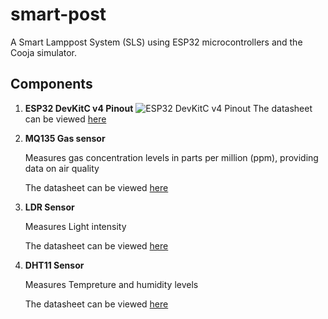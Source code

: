 # smart-post

A Smart Lamppost System (SLS) using ESP32 microcontrollers and the Cooja simulator.

## Components

1. **ESP32 DevKitC v4 Pinout**
   ![ESP32 DevKitC v4 Pinout](https://docs.espressif.com/projects/esp-idf/en/v5.1/esp32/_images/esp32-devkitC-v4-pinout.png)
   The datasheet can be viewed [here](https://www.espressif.com/sites/default/files/documentation/esp32_datasheet_en.pdf)

2. **MQ135 Gas sensor**
   
   Measures gas concentration levels in parts per million (ppm), providing data on air quality
    
   The datasheet can be viewed [here](https://www.olimex.com/Products/Components/Sensors/Gas/SNS-MQ135/resources/SNS-MQ135.pdf)
   
4. **LDR Sensor**
   
   Measures Light intensity
   
   The datasheet can be viewed [here](https://components101.com/sites/default/files/component_datasheet/LDR%20Datasheet.pdf)
6. **DHT11 Sensor**
   
   Measures Tempreture and humidity levels
   
   The datasheet can be viewed [here](https://www.mouser.com/datasheet/2/758/DHT11-Technical-Data-Sheet-Translated-Version-1143054.pdf)

   
